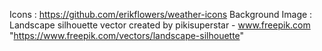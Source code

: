 Icons : https://github.com/erikflowers/weather-icons
Background Image : Landscape silhouette vector created by pikisuperstar - www.freepik.com "https://www.freepik.com/vectors/landscape-silhouette"